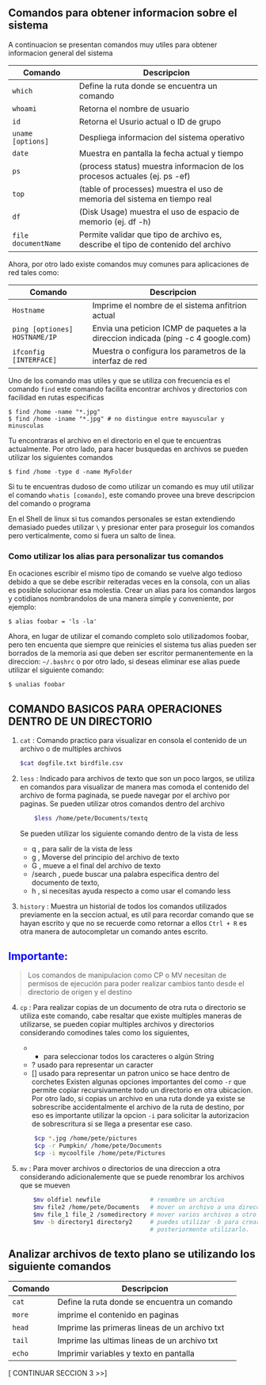 ## Comandos para obtener informacion sobre el sistema
A continuacion se presentan comandos muy utiles para obtener informacion general del sistema

| Comando | Descripcion                            |
| ------- | -------------------------------------------------   |
| `which`     | Define la ruta donde se encuentra un comando    |
| `whoami`     |Retorna el nombre de usuario                    |
| `id`     | Retorna el Usurio actual o ID de grupo             |
| `uname [options]`    |Despliega informacion del sistema operativo|
| `date`     | Muestra en pantalla la fecha actual y tiempo   |
| `ps `    |(process status) muestra informacion de los procesos actuales (ej. ps -ef)|
| `top`     |(table of processes) muestra el uso de memoria del sistema en tiempo real  |
| `df`    |(Disk Usage) muestra el uso de espacio de memorio (ej. df -h)|
| `file documentName`    |Permite validar que tipo de archivo es, describe el tipo de contenido del archivo|

Ahora, por otro lado existe comandos muy comunes para aplicaciones de red tales como:

| Comando | Descripcion                            |
| ------- | ------------------------------------------------- |
| `Hostname`     | Imprime el nombre de el sistema anfitrion actual    |
| `ping [optiones] HOSTNAME/IP`  |    Envia una peticion ICMP de paquetes a la direccion indicada (ping -c 4 google.com)                |
| `ifconfig [INTERFACE]`     | Muestra o configura los parametros de la interfaz de red   |
Uno de los comando mas utiles y que se utiliza con frecuencia es el comando `find` este comando facilita encontrar archivos y directorios con facilidad en rutas especificas

```
$ find /home -name "*.jpg"
$ find /home -iname "*.jpg" # no distingue entre mayuscular y minusculas
```
Tu encontraras el archivo en el directorio en el que te encuentras actualmente. Por otro lado, para hacer busquedas en archivos se pueden utilizar los siguientes comandos
```
$ find /home -type d -name MyFolder
```

Si tu te encuentras dudoso de como utilizar un comando es muy util utilizar el comando `whatis [comando]`, este comando provee una breve descripcion del comando o programa

En el Shell de linux si tus comandos personales se estan extendiendo demasiado puedes utilizar `\` y presionar enter para proseguir los comandos pero verticalmente, como si fuera un salto de linea.

### Como utilizar los alias para personalizar tus comandos

En ocaciones escribir el mismo tipo de comando se vuelve algo tedioso debido a que se debe escribir reiteradas veces en la consola, con un alias es posible solucionar esa molestia. Crear un alias para los comandos largos y cotidianos nombrandolos de una manera simple y conveniente, por ejemplo:

```
$ alias foobar = 'ls -la'
```
Ahora, en lugar de utilizar el comando completo solo utilizadomos foobar, pero ten encuenta que siempre que reinicies el sistema tus alias pueden ser borrados de la memoria asi que deben ser escritor permanentemente en la direccion: `~/.bashrc` o por otro lado, si deseas eliminar ese alias puede utilizar el siguiente comando:
```
$ unalias foobar
```

## COMANDO BASICOS PARA OPERACIONES DENTRO DE UN DIRECTORIO

1. `cat` : Comando practico para visualizar en consola el contenido de un archivo o de multiples archivos 
   ```bash
   $cat dogfile.txt birdfile.csv
   ```
2. `less` : Indicado para  archivos  de texto  que son un poco largos, se utiliza en comandos para visualizar de manera mas comoda el contenido del archivo de forma paginada, se puede navegar por el archivo por paginas. Se pueden utilizar otros comandos dentro del archivo 
    ```bash
        $less /home/pete/Documents/textq
    ```
   Se pueden utilizar los siguiente comando dentro de la vista de less
   - q , para salir de la vista de less
   - g , Moverse del principio del archivo de texto
   - G , mueve a el final del archivo de texto
   - /search , puede buscar una palabra especifica dentro del documento de texto,
   - h , si  necesitas ayuda respecto a como usar el comando less
  
3. `history` : Muestra un historial de todos los comandos utilizados previamente en la seccion actual, es util para recordar comando que se hayan escrito y que no se recuerde como retornar a ellos `Ctrl + R` es otra manera de autocompletar un comando antes escrito.
<h2>
<font color="blue">Importante: </font><br>
</h2>

> Los comandos de manipulacion como CP o MV necesitan de permisos de ejecución para poder realizar cambios tanto desde el directorio de origen y el destino


4. `cp` : Para realizar copias de un documento de otra ruta o directorio se utiliza este comando, cabe resaltar que existe multiples maneras de utilizarse, se pueden copiar multiples archivos y directorios considerando comodines tales como los siguientes,
    - * para seleccionar todos los caracteres o algún String
    - ? usado para representar un caracter
    - [] usado para representar un patron unico se hace dentro de corchetes
Existen algunas opciones importantes del como `-r` que permite copiar recursivamente todo un directorio en otra ubicacion. Por otro lado, si copias un archivo en una ruta donde ya existe se sobrescribe accidentalmente el archivo de la ruta de destino, por eso es importante utilizar la opcion `-i` para solicitar la autorizacion de sobrescritura si se llega a presentar ese caso.

    ```bash
        $cp *.jpg /home/pete/pictures
        $cp -r Pumpkin/ /home/pete/Documents
        $cp -i mycoolfile /home/pete/Pictures
    ```

5. `mv` : Para mover archivos o directorios de una direccion a otra considerando adicionalemente que se puede renombrar los archivos que se mueven
   
 ```bash
        $mv oldfiel newfile              # renombre un archivo
        $mv file2 /home/pete/Documents   # mover un archivo a una direccion diferente
        $mv file_1 file_2 /somedirectory # mover varios archivos a otro direccion
        $mv -b directory1 directory2     # puedes utilizar -b para crear un backup de un archivo y almacenarlo para
                                         # posteriormente utilizarlo.
 ```

## Analizar archivos de texto plano se utilizando los siguiente comandos 

| Comando | Descripcion                                     |
| ------- | ------------------------------------------------|
| `cat`     | Define la ruta donde se encuentra un comando  |
| `more`     |imprime el contenido en paginas               |
| `head`     |Imprime las primeras lineas de un archivo txt |
| `tail`    | Imprime las ultimas lineas de un archivo txt  | 
| `echo`     | Imprimir variables y texto en pantalla       |

[ CONTINUAR SECCION 3 >>]

